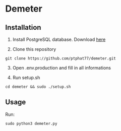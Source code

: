 # Demeter

## Installation

1. Install PostgreSQL database. Download [here](https://www.postgresql.org/download/)

2. Clone this repository

```
git clone https://github.com/ptphat77/demeter.git
```

3. Open .env.production and fill in all informations

4. Run setup.sh

```
cd demeter && sudo ./setup.sh
```

## Usage

Run:

```
sudo python3 demeter.py
```
